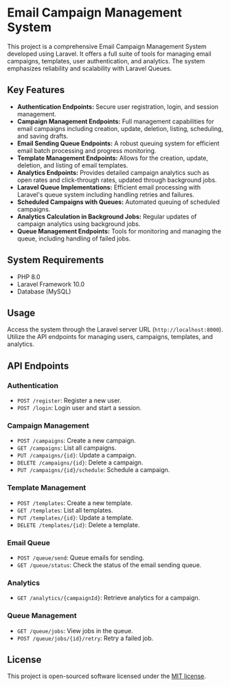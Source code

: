# Email Campaign Management System

This project is a comprehensive Email Campaign Management System developed using Laravel. It offers a full suite of tools for managing email campaigns, templates, user authentication, and analytics. The system emphasizes reliability and scalability with Laravel Queues.

## Key Features

- **Authentication Endpoints:** Secure user registration, login, and session management.
- **Campaign Management Endpoints:** Full management capabilities for email campaigns including creation, update, deletion, listing, scheduling, and saving drafts.
- **Email Sending Queue Endpoints:** A robust queuing system for efficient email batch processing and progress monitoring.
- **Template Management Endpoints:** Allows for the creation, update, deletion, and listing of email templates.
- **Analytics Endpoints:** Provides detailed campaign analytics such as open rates and click-through rates, updated through background jobs.
- **Laravel Queue Implementations:** Efficient email processing with Laravel's queue system including handling retries and failures.
- **Scheduled Campaigns with Queues:** Automated queuing of scheduled campaigns.
- **Analytics Calculation in Background Jobs:** Regular updates of campaign analytics using background jobs.
- **Queue Management Endpoints:** Tools for monitoring and managing the queue, including handling of failed jobs.

## System Requirements

- PHP 8.0
- Laravel Framework 10.0
- Database (MySQL)

## Usage

Access the system through the Laravel server URL (`http://localhost:8000`). Utilize the API endpoints for managing users, campaigns, templates, and analytics.

## API Endpoints

### Authentication
- `POST /register`: Register a new user.
- `POST /login`: Login user and start a session.

### Campaign Management
- `POST /campaigns`: Create a new campaign.
- `GET /campaigns`: List all campaigns.
- `PUT /campaigns/{id}`: Update a campaign.
- `DELETE /campaigns/{id}`: Delete a campaign.
- `PUT /campaigns/{id}/schedule`: Schedule a campaign.

### Template Management
- `POST /templates`: Create a new template.
- `GET /templates`: List all templates.
- `PUT /templates/{id}`: Update a template.
- `DELETE /templates/{id}`: Delete a template.

### Email Queue
- `POST /queue/send`: Queue emails for sending.
- `GET /queue/status`: Check the status of the email sending queue.

### Analytics
- `GET /analytics/{campaignId}`: Retrieve analytics for a campaign.

### Queue Management
- `GET /queue/jobs`: View jobs in the queue.
- `POST /queue/jobs/{id}/retry`: Retry a failed job.

## License

This project is open-sourced software licensed under the [MIT license](LICENSE).
